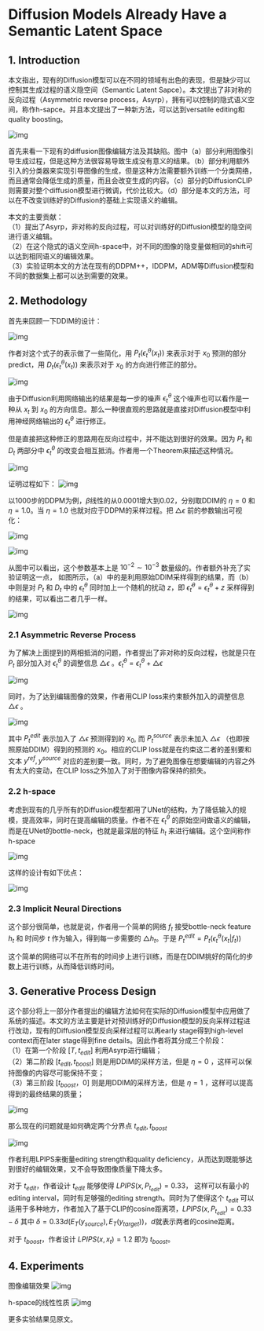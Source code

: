 # Diffusion Models Already Have a Semantic Latent Space

## 1. Introduction

本文指出，现有的Diffusion模型可以在不同的领域有出色的表现，但是缺少可以控制其生成过程的语义隐空间（Semantic Latent Sapce）。本文提出了非对称的反向过程（Asymmetric reverse process，Asyrp），拥有可以控制的隐式语义空间，称作h-sapce。并且本文提出了一种新方法，可以达到versatile editing和quality boosting。

![img](res/021/001.png)

首先来看一下现有的diffusion图像编辑方法及其缺陷。图中（a）部分利用图像引导生成过程，但是这种方法很容易导致生成没有意义的结果。（b）部分利用额外引入的分类器来实现引导图像的生成，但是这种方法需要额外训练一个分类网络，而且通常会降低生成的质量，而且会改变生成的内容。（c）部分的DiffusionCLIP则需要对整个diffusion模型进行微调，代价比较大。（d）部分是本文的方法，可以在不改变训练好的Diffusion的基础上实现语义的编辑。

本文的主要贡献：  
（1）提出了Asyrp，非对称的反向过程，可以对训练好的Diffusion模型的隐空间进行语义编辑。  
（2）在这个隐式的语义空间h-space中，对不同的图像的隐变量做相同的shift可以达到相同语义的编辑效果。  
（3）实验证明本文的方法在现有的DDPM++，IDDPM，ADM等Diffusion模型和不同的数据集上都可以达到需要的效果。  

## 2. Methodology
首先来回顾一下DDIM的设计：

![img](res/021/002.png)

作者对这个式子的表示做了一些简化，用 $P_t(\epsilon^{\theta}_t (x_t))$ 来表示对于 $x_0$ 预测的部分predict，用 $D_t(\epsilon^{\theta}_t (x_t))$ 来表示对于 $x_0$ 的方向进行修正的部分。

![img](res/021/003.png)

由于Diffusion利用网络输出的结果是每一步的噪声 $\epsilon^{\theta}_t$ 这个噪声也可以看作是一种从 $x_t$ 到 $x_0$ 的方向信息。那么一种很直观的思路就是直接对Diffusion模型中利用神经网络输出的 $\epsilon^{\theta}_t$ 进行修正。

但是直接把这种修正的思路用在反向过程中，并不能达到很好的效果。因为 $P_t$ 和 $D_t$ 两部分中 $\epsilon^{\theta}_t$ 的改变会相互抵消。作者用一个Theorem来描述这种情况。

![img](res/021/004.png)

证明过程如下：
![img](res/021/005.jpg)

以1000步的DDPM为例，$\beta$线性的从0.0001增大到0.02，分别取DDIM的 $\eta = 0$ 和 $\eta = 1.0$。当 $\eta = 1.0$ 也就对应于DDPM的采样过程。把 $\triangle \epsilon$ 前的参数输出可视化：

![img](res/021/006.png)

![img](res/021/007.png)

从图中可以看出，这个参数基本上是 $10^{-2} \sim 10^{-3}$ 数量级的。作者额外补充了实验证明这一点， 如图所示，（a）中的是利用原始DDIM采样得到的结果，而（b）中则是对 $P_t$ 和 $D_t$ 中的 $\epsilon^{\theta}_t$ 同时加上一个随机的扰动 $z$，即 $\tilde{\epsilon}^{\theta}_t = \epsilon^{\theta}_t + z$ 采样得到的结果，可以看出二者几乎一样。

![img](res/021/008.png)

### 2.1 Asymmetric Reverse Process
为了解决上面提到的两相抵消的问题，作者提出了非对称的反向过程，也就是只在 $P_t$ 部分加入对 $\epsilon^{\theta}_t$ 的调整信息 $\triangle \epsilon$ 。$\tilde{\epsilon}^{\theta}_t = \epsilon^{\theta}_t + \triangle \epsilon$

![img](res/021/009.png)

同时，为了达到编辑图像的效果，作者用CLIP loss来约束额外加入的调整信息 $\triangle \epsilon$ 。

![img](res/021/010.png)

其中 $P_t^{edit}$ 表示加入了 $\triangle \epsilon$ 预测得到的 $x_0$, 而 $P_t^{source}$ 表示未加入 $\triangle \epsilon$ （也即按照原始DDIM）得到的预测的 $x_0$。相应的CLIP loss就是在约束这二者的差别要和文本 $y^{ref}, y^{source}$ 对应的差别要一致。同时，为了避免图像在想要编辑的内容之外有太大的变动，在CLIP loss之外加入了对于图像内容保持的损失。


### 2.2 h-space
考虑到现有的几乎所有的Diffusion模型都用了UNet的结构，为了降低输入的规模，提高效率，同时在提高编辑的质量。作者不在 $\epsilon^{\theta}_t$ 的原始空间做语义的编辑，而是在UNet的bottle-neck，也就是最深层的特征 $h_t$ 来进行编辑。这个空间称作 h-space

![img](res/021/011.png)

这样的设计有如下优点：

![img](res/021/012.png)

### 2.3 Implicit Neural Directions
这个部分很简单，也就是说，作者用一个简单的网络 $f_t$ 接受bottle-neck feature $h_t$ 和 时间步 $t$ 作为输入，得到每一步需要的 $\triangle h_t$。于是 $P_t^{edit} = P_t (\epsilon_t^{\theta}(x_t | f_t))$

这个简单的网络可以不在所有的时间步上进行训练，而是在DDIM挑好的简化的步数上进行训练，从而降低训练时间。

## 3. Generative Process Design
这个部分将上一部分作者提出的编辑方法如何在实际的Diffusion模型中应用做了系统的描述。本文的方法主要是针对预训练好的Diffusion模型的反向采样过程进行改动，现有的Diffusion模型反向采样过程可以再early stage得到high-level context而在later stage得到fine details。因此作者将其分成三个阶段：  
（1）在第一个阶段 $[T, t_{edit}]$ 利用Asyrp进行编辑；  
（2）第二阶段 $[t_{edit}, t_{boost}]$ 则是用DDIM的采样方法，但是 $\eta = 0$ ，这样可以保持图像的内容尽可能保持不变；  
（3）第三阶段 $[t_{boost}， 0]$ 则是用DDIM的采样方法，但是 $\eta = 1$ ，这样可以提高得到的最终结果的质量；

![img](res/021/013.png)

那么现在的问题就是如何确定两个分界点 $t_{edit}, t_{boost}$

![img](res/021/014.png)

作者利用LPIPS来衡量editing strength和quality deficiency，从而达到既能够达到很好的编辑效果，又不会导致图像质量下降太多。

对于 $t_{edit}$，作者设计 $t_{edit}$ 能够使得 $LPIPS(x, P_{t_{edit}}) = 0.33$， 这样可以有最小的editing interval，同时有足够强的editing strength。同时为了使得这个 $t_{edit}$ 可以适用于多种地方，作者加入了基于CLIP的cosine距离项，$LPIPS(x, P_{t_{edit}}) = 0.33 - \delta$ 其中 $\delta = 0.33 d(E_T(y_{source}), E_T(y_{target}))$，$d$就表示两者的cosine距离。

对于 $t_{boost}$，作者设计 $LPIPS(x, x_t) = 1.2$ 即为 $t_{boost}$。

## 4. Experiments
图像编辑效果
![img](res/021/015.png)

h-space的线性性质
![img](res/021/016.png)

更多实验结果见原文。
